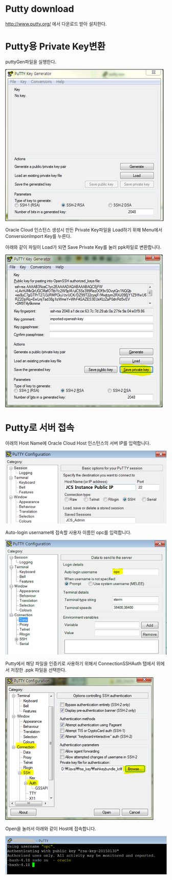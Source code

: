 Putty download 
===============

<http://www.putty.org/> 에서 다운로드 받아 설치한다.

Putty용 Private Key변환
=======================

puttyGen파일을 실행한다.

![](media/53340ed6ac8c440a42c80b9e86f77a82.png)

Oracle Cloud 인스턴스 생성시 만든 Private Key파일을 Load하기 위해 Menu에서
ConversionImport Key를 누른다.

아래와 같이 파일이 Load가 되면 Save Private Key를 눌러 ppk파일로 변환합니다.

![](media/5a58fae7a7282eaeb277bfe65ea6bbb5.png)

Putty로 서버 접속
=================

아래의 Host Name에 Oracle Cloud Host 인스턴스의 서버 IP를 입력합니다.

![](media/c438fc8bcfb7c241e7d84efc8436b35e.png)

Auto-login username에 접속할 사용자 이름인 opc를 입력합니다.

![](media/9c28941328aff3f696a2a9d14c1ec696.png)

Putty에서 해당 파일을 인증키로 사용하기 위해서 ConnectionSSHAuth 탭에서 위에서
저장한 .ppk 파일을 선택한다.

![](media/c63c59efcdd4bcbf5531903d18c05c87.png)

Open을 눌러서 아래와 같이 Host에 접속합니다.

![](media/f511cf831926b57094de52615c9542a7.png)
